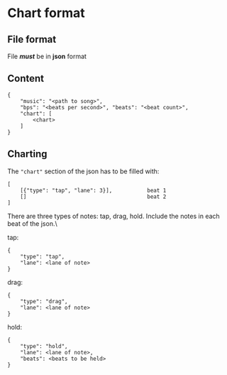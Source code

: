 # Chart format
## File format
File ***must*** be in **json** format
## Content
```
{
    "music": "<path to song>",
    "bps": "<beats per second>", "beats": "<beat count>",
    "chart": [
        <chart>
    ]
}
```
## Charting
The ```"chart"``` section of the json has to be filled with:
```
[
    [{"type": "tap", "lane": 3}],           beat 1
    []                                      beat 2
]
```

There are three types of notes: tap, drag, hold.
Include the notes in each beat of the json.\


tap:
```
{
    "type": "tap",
    "lane": <lane of note>
}
```


drag:
```
{
    "type": "drag",
    "lane": <lane of note>
}
```


hold:
```
{
    "type": "hold",
    "lane": <lane of note>,
    "beats": <beats to be held>
}
```
